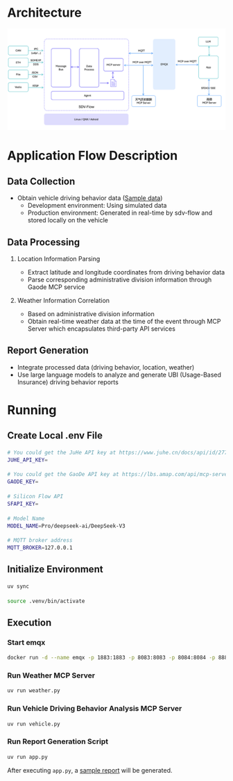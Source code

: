 # Architecture

![](docs/arch.png)

# Application Flow Description

## Data Collection

- Obtain vehicle driving behavior data ([Sample data](./data/vehicle_00001.json))
  - Development environment: Using simulated data
  - Production environment: Generated in real-time by sdv-flow and stored locally on the vehicle

## Data Processing

1. Location Information Parsing
   - Extract latitude and longitude coordinates from driving behavior data
   - Parse corresponding administrative division information through Gaode MCP service

2. Weather Information Correlation
   - Based on administrative division information
   - Obtain real-time weather data at the time of the event through MCP Server which encapsulates third-party API services

## Report Generation

- Integrate processed data (driving behavior, location, weather)
- Use large language models to analyze and generate UBI (Usage-Based Insurance) driving behavior reports

# Running

## Create Local .env File

```bash
# You could get the JuHe API key at https://www.juhe.cn/docs/api/id/277
JUHE_API_KEY=

# You could get the GaoDe API key at https://lbs.amap.com/api/mcp-server/create-project-and-key
GAODE_KEY=

# Silicon Flow API
SFAPI_KEY=

# Model Name
MODEL_NAME=Pro/deepseek-ai/DeepSeek-V3

# MQTT broker address
MQTT_BROKER=127.0.0.1
```

## Initialize Environment

```bash
uv sync

source .venv/bin/activate
```

## Execution

### Start emqx

```bash
docker run -d --name emqx -p 1883:1883 -p 8083:8083 -p 8084:8084 -p 8883:8883 -p 18083:18083 emqx/emqx:latest
```

### Run Weather MCP Server

```bash
uv run weather.py
```

### Run Vehicle Driving Behavior Analysis MCP Server

```bash
uv run vehicle.py
```

### Run Report Generation Script

```bash
uv run app.py
```

After executing `app.py`, a [sample report](docs/sample_report.md) will be generated.
